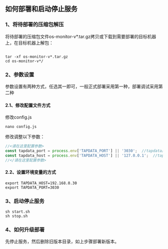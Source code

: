 ## 如何部署和启动停止服务

### 1、将待部署的压缩包解压
将待部署的压缩包文件os-monitor-v*.tar.gz拷贝或下载到需要部署的目标机器上，在目标机器上解包：

```shell

tar -xf os-monitor-v*.tar.gz
cd os-monitor-v*/

```

### 2、参数设置

参数设置有两种方式，任选其一即可，一般正式部署采用第一种，部署调试采用第二种

#### 2.1、修改配置文件方式

修改config.js

```shell
nano config.js
```
修改调整以下参数：

```javascript
//<请在这里配置参数>
const tapdata_port = process.env['TAPDATA_PORT'] || '3030';  //tapdata服务器监听端口
const tapdata_host = process.env['TAPDATA_HOST'] || '127.0.0.1';  //tapdata服务器监听IP地址
//</请在这里配置参数>
```

#### 2.2、设置环境变量的方式

```shell
export TAPDATA_HOST=192.168.0.30
export TAPDATA_PORT=3030

```

### 3、启动停止服务

```shell
sh start.sh
sh stop.sh
```

### 4、如何升级部署

先停止服务，然后删除旧版本目录，如上步骤部署新版本。
